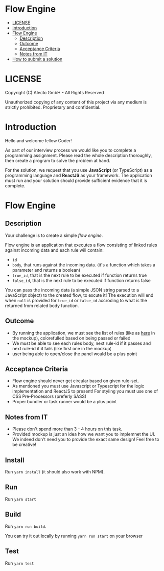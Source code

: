 Flow Engine
=============================

- [LICENSE](#license)
- [Introduction](#introduction)
- [Flow Engine](#flow-engine)
  - [Description](#description)
  - [Outcome](#outcome)
  - [Acceptance Criteria](#acceptance-criteria)
  - [Notes from IT](#notes-from-it)
- [How to submit a solution](#how-to-submit-a-solution)

LICENSE
=============================
Copyright (C) Alecto GmbH - All Rights Reserved

Unauthorized copying of any content of this project via any medium is strictly prohibited.
Proprietary and confidential.

Introduction
=============================
Hello and welcome fellow Coder!

As part of our interview process we would like you to complete a programming assignment.
Please read the whole description thoroughly, then create a program to solve the problem at hand.

For the solution, we request that you use **JavaScript** (or TypeScript) as a programming language and **ReactJS** as your framework.
The application must run and your solution should provide sufficient evidence that it is complete.

Flow Engine
=============================

Description
-----------
Your challenge is to create a simple *flow engine*.

Flow engine is an application that executes a flow consisting of linked rules against incoming data and each rule will contain:
- `id`
- `body`, that runs against the incoming data. (it's a function which takes a parameter and returns a boolean)
- `true_id`, that is the next rule to be executed if function returns true
- `false_id`, that is the next rule to be executed if function returns false

You can pass the incoming data (a simple JSON string parsed to a JavaScript object) to the created flow, to excute it!
The execution will end when `null` is provided for `true_id` or `false_id` accroding to what is the returned from related body function.

Outcome
-------------------
- By running the application, we must see the list of rules (like as [here](fs-fe-codechallenge-mockup.png) in the mockup), colorefulled based on being passed or failed
- We must be able to see each rules body, next rule-id if it passes and next rule-id if it fails (like first one in the mockup)
- user being able to open/close the panel would be a plus point

Acceptance Criteria
-------------------
- Flow engine should never get circular based on given rule-set.
- As mentioned you must use Javascript or Typescript for the logic implementation and ReactJS to present! For styling you must use one of CSS Pre-Processors (preferly SASS)
- Proper bundler or task runner would be a plus point

Notes from IT
-------------
- Please don't spend more than 3 - 4 hours on this task.
- Provided mockup is just an idea how we want you to implemnet the UI. We indeed don't need you to provide the exact same design! Feel free to be creative!

## Install

Run `yarn install` (it should also work with NPM).

## Run

Run `yarn start`

## Build

Run `yarn run build`.

You can try it out locally by running `yarn run start` on your browser
## Test

Run `yarn test` 

